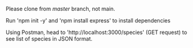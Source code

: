 Please clone from *master* branch, not main.

Run 'npm init -y' and 'npm install express' to install dependencies

Using Postman, head to 'http://localhost:3000/species' (GET request) to see list of species in JSON format.
